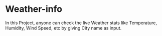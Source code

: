# Weather-info

In this Project, anyone can check the live Weather stats like Temperature, Humidity, Wind Speed, etc by giving City name as input.
